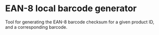 # EAN-8 local barcode generator

Tool for generating the EAN-8 barcode checksum for a given product ID, and a
corresponding barcode.
